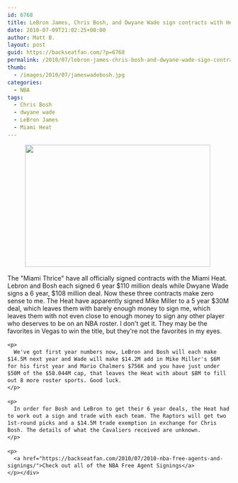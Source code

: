 ```yaml
---
id: 6768
title: LeBron James, Chris Bosh, and Dwyane Wade sign contracts with Heat
date: 2010-07-09T21:02:25+00:00
author: Matt B.
layout: post
guid: https://backseatfan.com/?p=6768
permalink: /2010/07/lebron-james-chris-bosh-and-dwyane-wade-sign-contracts-with-heat/
thumb:
  - /images/2010/07/jameswadebosh.jpg
categories:
  - NBA
tags:
  - Chris Bosh
  - dwyane wade
  - LeBron James
  - Miami Heat
---
```


<div class="entry">
  <figure id="attachment_6789" style="width: 418px" class="wp-caption aligncenter"><a href="/images/2010/07/jameswadebosh.jpg"><img class="size-full wp-image-6789" title="jameswadebosh" src="/images/2010/07/jameswadebosh.jpg" alt="" width="418" height="275" srcset="/images/2010/07/jameswadebosh.jpg 418w, /images/2010/07/jameswadebosh-300x197.jpg 300w" sizes="(max-width: 418px) 100vw, 418px" /></a><figcaption class="wp-caption-text"> </figcaption></figure>

  <p style="text-align: center;">
    <p>
      The "Miami Thrice" have all officially signed contracts with the Miami Heat. Lebron and Bosh each signed 6 year $110 million deals while Dwyane Wade signs a 6 year, $108 million deal. Now these three contracts make zero sense to me. The Heat have apparently signed Mike Miller to a 5 year $30M deal, which leaves them with barely enough money to sign me, which leaves them with not even close to enough money to sign any other player who deserves to be on an NBA roster. I don't get it. They may be the favorites in Vegas to win the title, but they're not the favorites in my eyes.
    </p>

    <p>
      We've got first year numbers now, LeBron and Bosh will each make $14.5M next year and Wade will make $14.2M add in Mike Miller's $6M for his first year and Mario Chalmers $756K and you have just under $50M of the $58.044M cap, that leaves the Heat with about $8M to fill out 8 more roster sports. Good luck.
    </p>

    <p>
      In order for Bosh and LeBron to get their 6 year deals, the Heat had to work out a sign and trade with each team. The Raptors will get two 1st-round picks and a $14.5M trade exemption in exchange for Chris Bosh. The details of what the Cavaliers received are unknown.
    </p>

    <p>
      <a href="https://backseatfan.com/2010/07/2010-nba-free-agents-and-signings/">Check out all of the NBA Free Agent Signings</a>
    </p></div>
